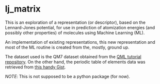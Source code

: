 # lj_matrix

This is an exploration of a representation (or descriptor), based on the Lennard-Jones potential, for use in prediction of atomization energies (and possibly other properties) of molecules using Machine Learning (ML).

An implementation of existing representations, this new representation and most of the ML routine is created from the, mostly, ground up.

The dataset used is the QM7 dataset obtained from the [QML tutorial repository](https://github.com/qmlcode/tutorial). On the other hand, the periodic table of elements data was retrieved from [this handy Gist](https://gist.github.com/GoodmanSciences/c2dd862cd38f21b0ad36b8f96b4bf1ee).

*NOTE*: This is not supposed to be a python package (for now).
